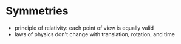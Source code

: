 # Symmetries



- principle of relativity: each point of view is equally valid
- laws of physics don't change with translation, rotation, and time